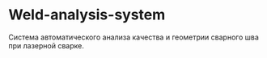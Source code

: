 # Weld-analysis-system
Система автоматического анализа качества и геометрии сварного шва при лазерной сварке.
